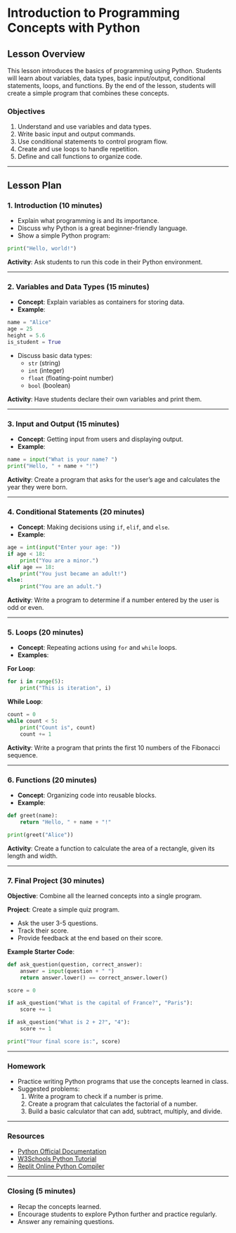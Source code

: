 # Introduction to Programming Concepts with Python

## Lesson Overview
This lesson introduces the basics of programming using Python. Students will learn about variables, data types, basic input/output, conditional statements, loops, and functions. By the end of the lesson, students will create a simple program that combines these concepts.

### Objectives
1. Understand and use variables and data types.
2. Write basic input and output commands.
3. Use conditional statements to control program flow.
4. Create and use loops to handle repetition.
5. Define and call functions to organize code.

---

## Lesson Plan

### 1. Introduction (10 minutes)
- Explain what programming is and its importance.
- Discuss why Python is a great beginner-friendly language.
- Show a simple Python program:

```python
print("Hello, world!")
```

**Activity**: Ask students to run this code in their Python environment.

---

### 2. Variables and Data Types (15 minutes)
- **Concept**: Explain variables as containers for storing data.
- **Example**:

```python
name = "Alice"
age = 25
height = 5.6
is_student = True
```

- Discuss basic data types:
  - `str` (string)
  - `int` (integer)
  - `float` (floating-point number)
  - `bool` (boolean)

**Activity**: Have students declare their own variables and print them.

---

### 3. Input and Output (15 minutes)
- **Concept**: Getting input from users and displaying output.
- **Example**:

```python
name = input("What is your name? ")
print("Hello, " + name + "!")
```

**Activity**: Create a program that asks for the user’s age and calculates the year they were born.

---

### 4. Conditional Statements (20 minutes)
- **Concept**: Making decisions using `if`, `elif`, and `else`.
- **Example**:

```python
age = int(input("Enter your age: "))
if age < 18:
    print("You are a minor.")
elif age == 18:
    print("You just became an adult!")
else:
    print("You are an adult.")
```

**Activity**: Write a program to determine if a number entered by the user is odd or even.

---

### 5. Loops (20 minutes)
- **Concept**: Repeating actions using `for` and `while` loops.
- **Examples**:

**For Loop**:
```python
for i in range(5):
    print("This is iteration", i)
```

**While Loop**:
```python
count = 0
while count < 5:
    print("Count is", count)
    count += 1
```

**Activity**: Write a program that prints the first 10 numbers of the Fibonacci sequence.

---

### 6. Functions (20 minutes)
- **Concept**: Organizing code into reusable blocks.
- **Example**:

```python
def greet(name):
    return "Hello, " + name + "!"

print(greet("Alice"))
```

**Activity**: Create a function to calculate the area of a rectangle, given its length and width.

---

### 7. Final Project (30 minutes)
**Objective**: Combine all the learned concepts into a single program.

**Project**: Create a simple quiz program.
- Ask the user 3-5 questions.
- Track their score.
- Provide feedback at the end based on their score.

**Example Starter Code**:
```python
def ask_question(question, correct_answer):
    answer = input(question + " ")
    return answer.lower() == correct_answer.lower()

score = 0

if ask_question("What is the capital of France?", "Paris"):
    score += 1

if ask_question("What is 2 + 2?", "4"):
    score += 1

print("Your final score is:", score)
```

---

### Homework
- Practice writing Python programs that use the concepts learned in class.
- Suggested problems:
  1. Write a program to check if a number is prime.
  2. Create a program that calculates the factorial of a number.
  3. Build a basic calculator that can add, subtract, multiply, and divide.

---

### Resources
- [Python Official Documentation](https://docs.python.org/3/)
- [W3Schools Python Tutorial](https://www.w3schools.com/python/)
- [Replit Online Python Compiler](https://replit.com/~)

---

### Closing (5 minutes)
- Recap the concepts learned.
- Encourage students to explore Python further and practice regularly.
- Answer any remaining questions.



